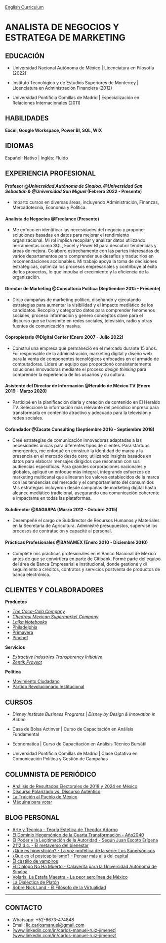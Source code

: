 [English Curriculum](./index.html)

# ANALISTA DE NEGOCIOS Y ESTRATEGA DE MARKETING

## EDUCACIÓN

- Universidad Nacional Autónoma de México | Licenciatura en Filosofía (2022)

- Instituto Tecnológico y de Estudios Superiores de Monterrey | Licenciatura en Administración Financiera (2012)

- Universidad Pontificia Comillas de Madrid | Especialización en Relaciones Internacionales (2011)

## HABILIDADES
**Excel, Google Workspace, Power BI, SQL, WIX**

## IDIOMAS
Español: Nativo | Inglés: Fluido

## EXPERIENCIA PROFESIONAL 

#### Profesor @_Universidad Autónoma de Sinaloa, @Universidad San Sebastián & @Universidad San Miguel_ (Febrero 2022 - Presente)

- Imparto cursos en diversas áreas, incluyendo Administración, Finanzas, Mercadotecnia, Economía y Política.

#### Analista de Negocios @Freelance (Presente)

- Me enfoco en identificar las necesidades del negocio y proponer soluciones basadas en datos para mejorar el rendimiento organizacional. Mi rol implica recopilar y analizar datos utilizando herramientas como SQL, Excel y Power BI para descubrir tendencias y áreas de mejora. Colaboro estrechamente con las partes interesadas de varios departamentos para comprender sus desafíos y traducirlos en recomendaciones accionables. Mi trabajo apoya la toma de decisiones estratégicas, optimiza los procesos empresariales y contribuye al éxito de los proyectos, lo que impulsa el crecimiento y la eficiencia de la organización.

#### Director de Marketing @Consultoría Política (Septiembre 2015 - Presente)

- Dirijo campañas de marketing político, diseñando y ejecutando estrategias para aumentar la visibilidad y el impacto mediático de los candidatos. Recopilo y categorizo datos para comprender fenómenos sociales, proceso información y genero conceptos clave para el discurso que se transmite en redes sociales, televisión, radio y otras fuentes de comunicación masiva.

#### Copropietario @Digital Center (Enero 2007 - Julio 2022)

- Construí una empresa que permaneció en el mercado durante 15 años. Fui responsable de la administración, marketing digital y diseño web para la venta de componentes tecnológicos enfocados en el armado de computadoras. Lideré un equipo que proporcionó consistentemente soluciones innovadoras mediante el proceso _design thinking_ para comprender la experiencia de los usuarios y su cultura.

#### Asistente del Director de Información @Heraldo de México TV (Enero 2019 - Marzo 2020)

- Participé en la planificación diaria y creación de contenido en El Heraldo TV. Seleccioné la información más relevante del periódico impreso para transformarla en contenido atractivo y adecuado para la televisión y redes sociales.

#### Cofundador @Zacate Consulting (Septiembre 2016 - Septiembre 2018)

- Creé estrategias de comunicación innovadoras adaptadas a las necesidades únicas para diferentes tipos de clientes. Para startups emergentes, me enfoqué en construir la identidad de marca y la presencia en el mercado desde cero; utilizando insights basados en datos para elaborar mensajes dirigidos que resonaran con sus audiencias específicas. Para grandes corporaciones nacionales y globales, apliqué un enfoque más integral, integrando esfuerzos de marketing multicanal que alinearan los valores establecidos de la marca con las tendencias del mercado y el comportamiento del consumidor. Mis estrategias incluyeron desde campañas de marketing digital hasta alcance mediático tradicional, asegurando una comunicación coherente e impactante en todas las plataformas.

#### Subdirector @SAGARPA (Marzo 2012 - Octubre 2015)

- Desempeñé el cargo de Subdirector de Recursos Humanos y Materiales en la Secretaría de Agricultura. Administré presupuestos, supervisé los procesos de contratación y capacité al personal.

#### Prácticas Profesionales @BANAMEX (Enero 2010 - Diciembre 2010)

- Completé mis prácticas profesionales en el Banco Nacional de México antes de que se convirtiera en parte de Citibank. Formé parte del equipo del área de Banca Empresarial e Institucional, donde gestioné y di seguimiento a créditos, contratos y servicios postventa de productos de banca electrónica.

## CLIENTES Y COLABORADORES

**Productos**
-  [_The Coca-Cola Company_](https://www.coca-cola.com/mx/es)
-  [_Chedraui Mexican Supermarket Company_](https://www.chedraui.com.mx/)
-  [_Laika Notebooks_](https://www.instagram.com/laikanotebooks/)
-  [Philadelphia](https://www.instagram.com/philadelphiamx/?hl=en)
-  [Primavera](https://www.instagram.com/primavera.mx/)
-  [Pinchef](https://www.instagram.com/pinchefmx/)



**Servicios**
-  [_Extractive Industries Transparency Initiative_](https://eiti.org/)
-  [_Zentik Proyect_](https://www.instagram.com/zentikproject/)


**Política**
-  [Movimiento Ciudadano](https://movimientociudadano.mx/)
-  [Partido Revolucionario Institucional](https://pri.org.mx/ElPartidoDeMexico/)



## CURSOS

- _Disney Institute Business Programs_ | _Disney by Design & Innovation in Action_ 

- Casa de Bolsa Actinver | Curso de Capacitación en Análisis Fundamental

- Economatica | Curso de Capacitación en Análisis Técnico Bursátil
  
- Universidad Pontificia Comillas de Madrid | Clase Optativa en Comunicación Política y Gestión de Campañas 


## COLUMNISTA DE PERIÓDICO
- [Análisis de Resultados Electorales de 2018 y 2024 en México](https://politikmnte.com/2024/06/analisis-de-resultados-electorales-de-2018-y-2024-en-mexico/)
- [Discurso Polarizado vs. Discurso Auténtico](https://politikmnte.com/2024/04/discurso-polarizado-vs-discurso-autentico/)
- [La Traición al Pueblo de México](https://politikmnte.com/2024/04/la-traicion-al-pueblo-de-mexico/) 
- [Máquina para votar](https://politikmnte.com/2024/03/maquina-para-votar/) 

## BLOG PERSONAL

- [Arte y Técnica - Teoría Estética de Theodor Adorno](https://hipersticion.substack.com/p/arte-y-tecnica-adorno)
- [El Dominio Hegemónico de la Cuarta Transformación - Año2040](https://hipersticion.substack.com/p/el-dominio-hegemonico-de-la-cuarta)
- [El Poder y la Legitimación de la Autoridad - Según Juan Escoto Erígena](https://hipersticion.substack.com/p/el-poder-y-la-legitimacion-de-la)
- [2112 d.c. - El metaverso del bienestar](https://hipersticion.substack.com/p/2112-dc)
- [¿Qué es hiperstición? - La voz profética de la serie: Los Supersónicos](https://hipersticion.substack.com/p/que-es-hipersticion)
- [¿Qué es el postcapitalismo? - Pensar más allá del capital](https://hipersticion.substack.com/p/que-es-el-postcapitalismo)
- [El castillo de vampiros](https://hipersticion.substack.com/p/el-castillo-de-vampiros)
- [El Diálogo No Ha Muerto - Calaverita para la Universidad Autónoma de Sinaloa](https://hipersticion.substack.com/p/el-dialogo-no-ha-muerto)
- [Volaris: La Estafa Maestra - La peor aerolínea de México](https://hipersticion.substack.com/p/volaris-la-estafa-maestra)
- [La Dialéctica de Platón](https://hipersticion.substack.com/p/la-dialectica-de-platon)
- [Sobre Nick Land - El Filósofo de la Virtualidad](https://hipersticion.substack.com/p/sobrenickland)

***

## CONTACTO

- Whatsapp: +52-6673-474848
- Email: lic.carlosmanuel@gmail.com
- [www.linkedin.com/in/carlos-manuel-ruiz-jimenez](www.linkedin.com/in/carlos-manuel-ruiz-jimenez)
